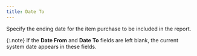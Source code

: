 ```yaml
---
title: Date To
---
```



Specify the ending date for the item purchase to be included in the  report.


{:.note}
If the **Date 
 From** and **Date To** fields  are left blank, the current system date appears in these fields.
